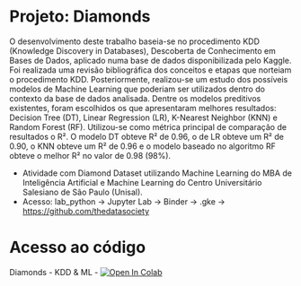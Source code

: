 # Projeto: Diamonds

O desenvolvimento deste trabalho baseia-se no procedimento KDD (Knowledge Discovery in Databases), Descoberta de Conhecimento em Bases de Dados, aplicado numa base de dados disponibilizada pelo Kaggle. Foi realizada uma revisão bibliográfica dos conceitos e etapas que norteiam o procedimento KDD. Posteriormente, realizou-se um estudo dos possíveis modelos de Machine Learning que poderiam ser utilizados dentro do contexto da base de dados analisada. Dentre os modelos preditivos existentes, foram escolhidos os que apresentaram melhores resultados: Decision Tree (DT), Linear Regression (LR), K-Nearest Neighbor (KNN) e Random Forest (RF). Utilizou-se como métrica principal de comparação de resultados o R². O modelo DT obteve R² de 0.96, o de LR obteve um R² de 0.90, o KNN obteve um R² de 0.96 e o modelo baseado no algoritmo RF obteve o melhor R² no valor de 0.98 (98%).


- Atividade com Diamond Dataset utilizando Machine Learning do MBA de Inteligência Artificial e Machine Learning do Centro Universitário Salesiano de São Paulo (Unisal).
- Acesso: lab_python -> Jupyter Lab -> Binder -> .gke -> https://github.com/thedatasociety


# Acesso ao código

Diamonds - KDD & ML - [![Open In Colab](https://colab.research.google.com/assets/colab-badge.svg)](https://colab.research.google.com/github/KarlmerABC/Diamonds_Project/blob/main/Script/diamonds_analysis.ipynb)

